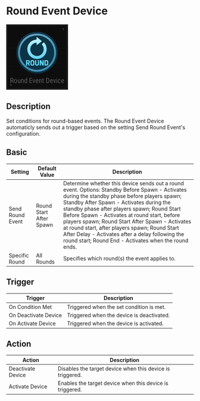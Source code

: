 # Round Event Device

![RoundEvent Icon](../images/DeviceIcons/Device_RoundEvent.png)

## Description

Set conditions for round-based events.
The Round Event Device automaticly sends out a trigger based on the setting Send Round Event's configuration.

## Basic

| Setting                        | Default Value                | Description                                      |
|--------------------------------|------------------------------|--------------------------------------------------|
| Send Round Event               | Round Start After Spawn      | Determine whether this device sends out a round event. Options: Standby Before Spawn - Activates during the standby phase before players spawn; Standby After Spawn - Activates during the standby phase after players spawn; Round Start Before Spawn - Activates at round start, before players spawn; Round Start After Spawn - Activates at round start, after players spawn; Round Start After Delay - Activates after a delay following the round start; Round End - Activates when the round ends. |
| Specific Round                 | All Rounds                   | Specifies which round(s) the event applies to.    |

## Trigger

| Trigger                | Description                                                        |
|------------------------|--------------------------------------------------------------------|
| On Condition Met       | Triggered when the set condition is met.                           |
| On Deactivate Device   | Triggered when the device is deactivated.                          |
| On Activate Device     | Triggered when the device is activated.                            |

## Action

| Action                | Description                                                        |
|-----------------------|--------------------------------------------------------------------|
| Deactivate Device     | Disables the target device when this device is triggered.           |
| Activate Device       | Enables the target device when this device is triggered.            |
